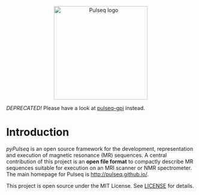 <div align="center">
<a href="http://pulseq.github.io/" target="_blank">
<img src="http://pulseq.github.io/logo_hires.png" width="250" alt="Pulseq logo"></img>
</a>
</div>

*DEPRECATED!* Please have a look at [pulseq-gpi](https://github.com/sravan953/pulseq-gpi) instead.

# Introduction

*pyPulseq* is an open source framework for the development, 
representation and execution of magnetic resonance (MR) sequences. A central contribution 
of this project is an **open file format** to compactly describe MR sequences 
suitable for execution on an MRI scanner or NMR spectrometer.
The main homepage for Pulseq is http://pulseq.github.io/.

This project is open source under the MIT License. See [LICENSE](LICENSE) for details.
